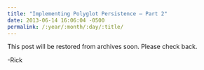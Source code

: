 ```yaml
---
title: "Implementing Polyglot Persistence – Part 2"
date: 2013-06-14 16:06:04 -0500
permalink: /:year/:month/:day/:title/
---
```


This post will be restored from archives soon.  Please check back.

-Rick